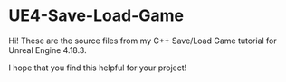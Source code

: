 # UE4-Save-Load-Game

Hi! These are the source files from my C++ Save/Load Game tutorial for Unreal Engine 4.18.3.

I hope that you find this helpful for your project!
